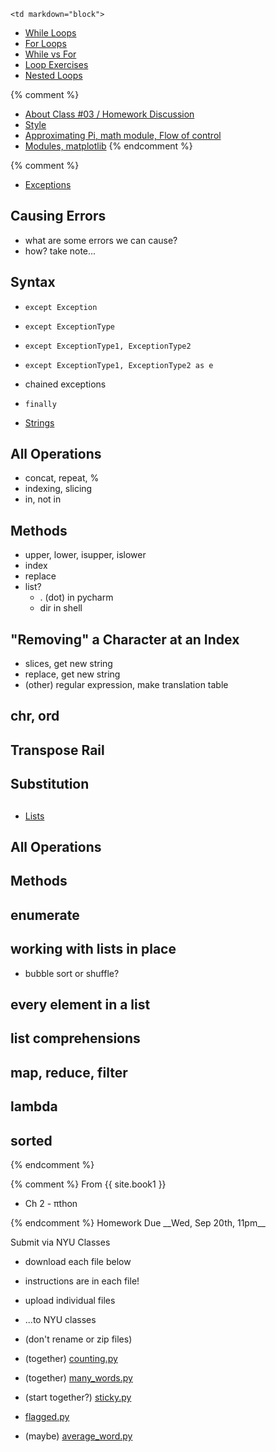 	<td markdown="block">

* [While Loops](slides/03/while.html)
* [For Loops](slides/03/for.html)
* [While vs For](slides/03/vs.html)
* [Loop Exercises](slides/03/loop-exercises.html)
* [Nested Loops](slides/03/nested.html)

{% comment %}
* [About Class #03 / Homework Discussion](slides/03/meta.html)
* [Style](slides/03/style.html)
* [Approximating Pi, math module, Flow of control](slides/03/pi.html)
* [Modules, matplotlib](slides/03/modules.html)
{% endcomment %}


{% comment %}
* [Exceptions](slides/03/exceptions.html)

## Causing Errors
* what are some errors we can cause?
* how? take note...

## Syntax
* <code>except Exception</code>
* <code>except ExceptionType</code>
* <code>except ExceptionType1, ExceptionType2</code>
* <code>except ExceptionType1, ExceptionType2 as e</code>
* chained exceptions
* <code>finally</code>

* [Strings](slides/03/meta.html)
## All Operations
* concat, repeat, %
* indexing, slicing
* in, not in

## Methods
* upper, lower, isupper, islower
* index
* replace
* list?
    * . (dot) in pycharm
    * dir in shell

## "Removing" a Character at an Index
* slices, get new string
* replace, get new string
* (other) regular expression, make translation table

## chr, ord
## Transpose Rail

## Substitution

## 

* [Lists](slides/03/lists.html)
## All Operations
## Methods
## enumerate

## working with lists in place
* bubble sort or shuffle?

## every element in a list
## list comprehensions
## map, reduce, filter
## lambda
## sorted
{% endcomment %}


</td>
{% comment %}
	<td markdown="block">
From {{ site.book1 }}

* Ch 2 - &pi;thon
</td>
{% endcomment %}
	<td markdown="block">
Homework Due __Wed, Sep 20th, 11pm__

Submit via NYU Classes

* download each file below
* instructions are in each file!
* upload individual files
* ...to NYU classes
* (don't rename or zip files)

* (together) [counting.py](assignments/hw03/counting.py) 
* (together) [many_words.py](assignments/hw03/many_words.py) 
* (start together?) [sticky.py](assignments/hw03/sticky.py) 
* [flagged.py](assignments/hw03/flagged.py) 
* (maybe) [average_word.py](assignments/hw03/average_word.py) 

</td>
